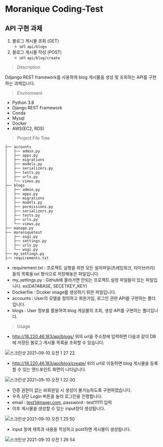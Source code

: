 # Moranique Coding-Test
## API 구현 과제
1. 블로그 게시물 조회 (GET)
    - url: `api/blogs`
2. 블로그 게시물 작성 (POST)
    - url: `api/blog/create`

> Description

Ddjango REST framework를 사용하여 blog 게시물을 생성 및 조회하는 API를 구현하는 과제입니다.

> Environment
- Python 3.8
- Django REST Framework
- Conda
- Mysql
- Docker
- AWS(EC2, RDS)

> Project File Tree
```
├── accounts
|   ├── admin.py
│   ├── apps.py
│   ├── migrations
│   ├── models.py
│   ├── serializers.py
│   ├── tests.py
│   ├── urls.py
│   └── views.py
├── blogs
│   ├── admin.py
│   ├── apps.py
│   ├── migrations
│   ├── models.py
│   ├── permissions.py
│   ├── serializers.py
│   ├── tests.py
│   ├── urls.py
│   └── views.py
├── manage.py
├── moraniquetest
│   ├── asgi.py
│   ├── settings.py
│   ├── urls.py
│   └── wsgi.py
├── my_settings.py
├── requirements.txt
```

- requirement.txt : 프로젝트 실행을 위한 모든 설치파일(프레임워크, 라이브러리)들의 목록을 txt 형식으로 저장해놓은 파일입니다.
- my_settings.py : Github에 올라가면 안되는 프로젝트 설정 파일들이 있는 파일입니다. ex(DATABASE, SECETKEY_KEY)
- Dockerfile : Dcoker image를 생성하기 위한 파일입니다.
- accounts : User의 모델을 정의하고 회원가입, 로그인 관련 API를 구현하는 폴더입니다.
- blogs : User 정보를 활용하여 blog 게실물의 조회, 생성 API를 구현하는 폴더입니다.

> Usage
- http://18.220.46.183/api/blogs/
위의 url을 주소창에 입력하면 다음과 같이 DB에 저장된 블로그 게시물 목록을 조회할 수 있습니다.

![스크린샷 2021-09-10 오전 1 27 22](https://user-images.githubusercontent.com/69753846/132725261-b04fc1a4-fd87-4fa6-ba95-140461ff0cf0.png)


- http://18.220.46.183/api/blog/create/
위의 url로 이동하면 blog 게시물을 등록할 수 있는 엔드포인트 화면이 나타납니다.

![스크린샷 2021-09-10 오전 1 22 00](https://user-images.githubusercontent.com/69753846/132724716-63fd022c-738c-4a62-bbf6-06ce72e07b04.png)
- 인증 권한이 없는 비회원일 시 생성이 불가능하도록 구현하였습니다. 
- 우측 상단 Login 버튼을 눌러 로그인을 진행합니다.
- email : test1@naver.com, password : test11111 입력
- 이후 게시물을 생성할 수 있는 input창이 생성됩니다. 


![스크린샷 2021-09-10 오전 1 25 50](https://user-images.githubusercontent.com/69753846/132725083-d5b3fecc-0b31-4d9f-bffa-f26f1b78543f.png)

- input 창에 제목과 내용을 작성하고 post하면 게시물이 생성됩니다.

![스크린샷 2021-09-10 오전 1 26 54](https://user-images.githubusercontent.com/69753846/132725162-fa4f7207-1f40-4aca-9a6c-a25b05434d4e.png)


